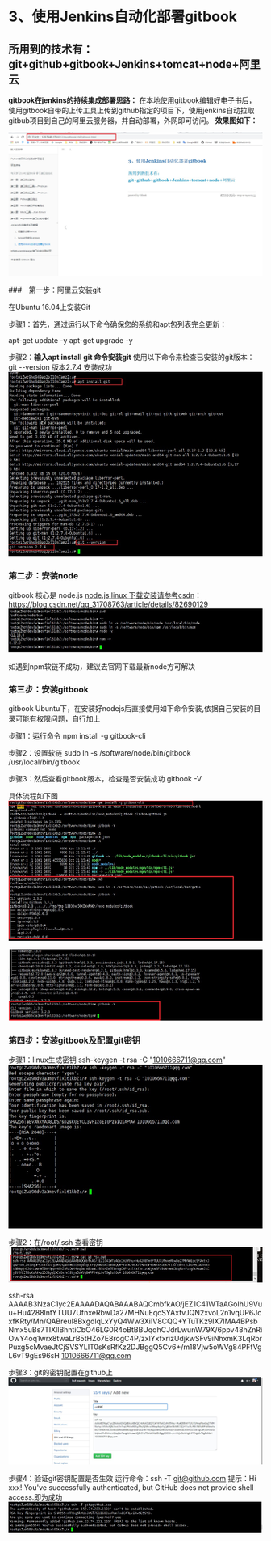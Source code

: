 # 3、使用Jenkins自动化部署gitbook

## 所用到的技术有：git+github+gitbook+Jenkins+tomcat+node+阿里云



**gitbook在jenkins的持续集成部署思路：**
在本地使用gitbook编辑好电子书后，使用gitbook自带的上传工具上传到github指定的项目下，使用jenkins自动拉取gitbub项目到自己的阿里云服务器，并自动部署，外网即可访问。
**效果图如下：**

![](/assets/部署成功.jpg)

###　第一步：阿里云安装git

在Ubuntu 16.04上安装Git

步骤1：首先，通过运行以下命令确保您的系统和apt包列表完全更新：

apt-get update -y
apt-get upgrade -y


步骤2：**输入apt install git 命令安装git** 
使用以下命令来检查已安装的git版本：git --version  版本2.7.4 安装成功
![](/assets/git安装.jpg)


### 第二步：安装node
gitbook 核心是 node.js
[node.js linux 下载安装请参考csdn](https://blog.csdn.net/qq_31708763/article/details/82690129)：https://blog.csdn.net/qq_31708763/article/details/82690129
![](/assets/node.jpg)

如遇到npm软链不成功，建议去官网下载最新node方可解决

### 第三步：安装gitbook

gitbook Ubuntu下，在安装好nodejs后直接使用如下命令安装,依据自己安装的目录可能有权限问题，自行加上

步骤1：运行命令
    npm install -g gitbook-cli
    
步骤2：设置软链 
    sudo ln -s /software/node/bin/gitbook /usr/local/bin/gitbook
    
步骤3：然后查看gitbook版本，检查是否安装成功
     gitbook -V 
 
 具体流程如下图
![](/assets/gitbook01jpg.jpg)

![](/assets/gitbook02.jpg)




### 第四步：安装gitbook及配置git密钥

步骤1：linux生成密钥
ssh-keygen -t rsa -C "1010666711@qq.com"
![](/assets/git在linux环境中生成密钥.jpg)

步骤2：在/root/.ssh 查看密钥
![](/assets/查看密钥.jpg)

ssh-rsa AAAAB3NzaC1yc2EAAAADAQABAAABAQCmbfkAO/jEZ1C41WTaAGoIhU9Vuu+Hu4288lntYTUU7UfnxeRbwDa27MHNuEqcSYAxtvJQN2xvoL2n1vqUP6JcxfKRty/Mn/QABreuI8BxgdlqLxYyQ4Ww3XiIV8CQQ+YTuTKz9IX7lMA4BPsbNmx5uBs7TIXllBhntiCbO46LG0R4oBtBBUqqhCJdrLwunW79X/6ppv48hZnRiOwY4oq1wrx8twaLrB5tHZo7E8rogC4P/zxlYxfxrizUdjkwSFv9iNhxmK3LqRbrPuxg5cMvaeJtCjSVSYLIT0sKsRfKz2DJBggQ5Cv6+/m18Vjw5oWVg84PFfVgL6vT9gEs96sH 1010666711@qq.com

步骤3：git的密钥配置在github上
![](/assets/github密钥配置.jpg)


步骤4：验证git密钥配置是否生效
运行命令：ssh -T git@github.com
提示：Hi xxx! You've successfully authenticated, but GitHub does not provide shell  access.即为成功
![](/assets/验证git密钥.jpg)











